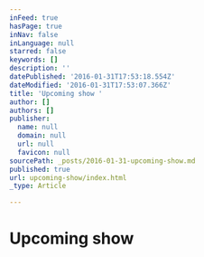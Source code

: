 ```yaml
---
inFeed: true
hasPage: true
inNav: false
inLanguage: null
starred: false
keywords: []
description: ''
datePublished: '2016-01-31T17:53:18.554Z'
dateModified: '2016-01-31T17:53:07.366Z'
title: 'Upcoming show '
author: []
authors: []
publisher:
  name: null
  domain: null
  url: null
  favicon: null
sourcePath: _posts/2016-01-31-upcoming-show.md
published: true
url: upcoming-show/index.html
_type: Article

---
```

# Upcoming show